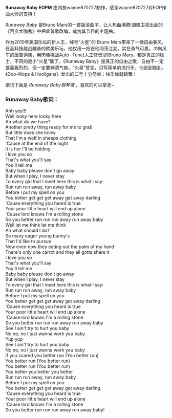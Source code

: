 

**Runaway Baby EOPM** 由网友wayne870727制作，感谢wayne870727对EOP作曲大师的支持！

_Runaway Baby_ 是Bruno Mars的一首摇滚曲子，让人热血沸腾!湖南卫视出品的《百变大咖秀》中把此首歌改编，成为其节目的主题曲。

作为2010年美国乐坛的新人王，绰号“火星”的 Bruno
Mars带来了一缕自由春风。在高科技越战越勇的欧美乐坛，他仅用一把吉他闯荡江湖，实在勇气可嘉。冲向风车的唐吉诃德，用肉嗓挑战Auto-
Tune(人工修音)的Bruno Mars，都是真正的猛士，不同的是小“火星”赢了。《Runaway
Baby》是真正的自由之歌，自由不一定要轰轰烈烈，但一定要神清气爽，“火星”曾言，只写简单的流行乐，他说到做到，《Doo-Wops &
Hooligans》发出的口号十分简单：快乐你就跳舞！

歌词下面是 _Runaway Baby钢琴谱_ ，喜欢的可以拿走~

### Runaway Baby歌词：

Ahh yes!!!  
Well looky here looky here  
Ah what do we have?  
Another pretty thing ready for me to grab  
But little does she know  
That I'm a wolf in sheeps clothing  
'Cause at the end of the night  
It is her I'll be holding  
I love you so  
That's what you'll say  
You'll tell me  
Baby baby please don't go away  
But when I play, I never stay  
To every girl that I meet here this is what I say:  
Run run run away, run away baby  
Before I put my spell on you  
You better get get get away get away darling  
'Cause everything you heard is true  
Your poor little heart will end up alone  
'Cause lord knows I'm a rolling stone  
So you better run run run away run away baby  
Well let me think let me think  
Ah what should I do?  
So many eager young bunny's  
That I'd like to pursue  
Now even now they eating out the palm of my hand  
There's only one carrot and they all gotta share it  
I love you so  
That's what you'll say  
You'll tell me  
Baby baby please don't go away  
But when I play, I never stay  
To every girl that I meet here this is what I say:  
Run run run away, run away baby  
Before I put my spell on you  
You better get get get away get away darling  
'Cause everything you heard is true  
Your poor little heart will end up alone  
'Cause lord knows I'm a rolling stone  
So you better run run run away run away baby  
See I ain't try to hurt you baby  
No no, no I just wanna work you baby  
Yup yup  
See I ain't try to hurt you baby  
No no, no I just wanna work you baby  
If you scared you better run (You better run)  
You better run (You better run)  
You better run (You better run)  
You better you better you better  
Run run run away, run away baby  
Before I put my spell on you  
You better get get get away get away darling  
'Cause everything you heard is true  
Your poor little heart will end up alone  
'Cause lord knows I'm a rolling stone  
So you better run run run away run away baby!

